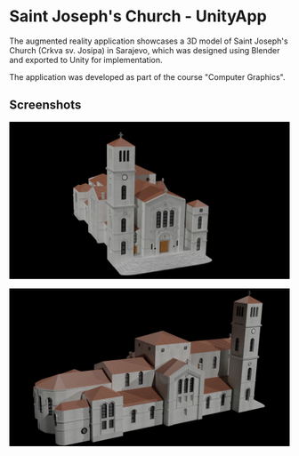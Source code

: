 # Saint Joseph's Church - UnityApp

The augmented reality application showcases a 3D model of Saint Joseph's Church (Crkva sv. Josipa) in Sarajevo, which was designed using Blender and exported to Unity for implementation.


The application was developed as part of the course "Computer Graphics".


## Screenshots

![](https://github.com/acato2/UnityApp-Saint-Josephs-Church/blob/main/Renderi/1.png)


![](https://github.com/acato2/UnityApp-Saint-Josephs-Church/blob/main/Renderi/2.png)





